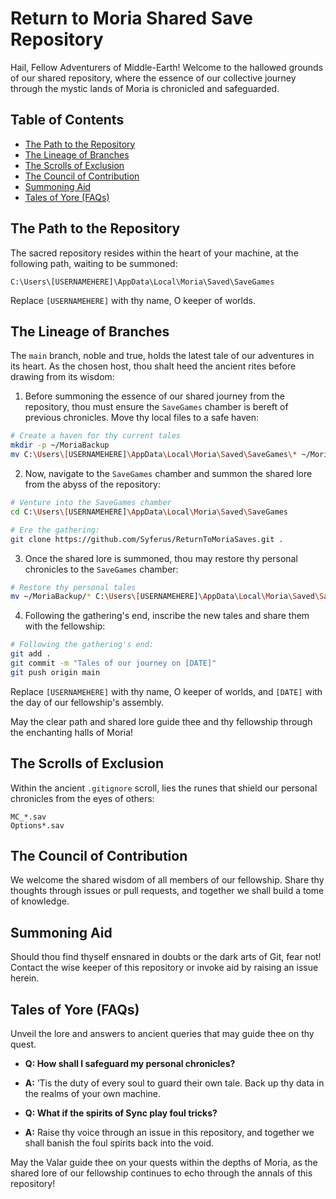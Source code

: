 # Return to Moria Shared Save Repository

Hail, Fellow Adventurers of Middle-Earth! Welcome to the hallowed grounds of our shared repository, where the essence of our collective journey through the mystic lands of Moria is chronicled and safeguarded.

## Table of Contents

- [The Path to the Repository](#the-path-to-the-repository)
- [The Lineage of Branches](#the-lineage-of-branches)
- [The Scrolls of Exclusion](#the-scrolls-of-exclusion)
- [The Council of Contribution](#the-council-of-contribution)
- [Summoning Aid](#summoning-aid)
- [Tales of Yore (FAQs)](#tales-of-yore-faqs)

## The Path to the Repository

The sacred repository resides within the heart of your machine, at the following path, waiting to be summoned:

```plaintext
C:\Users\[USERNAMEHERE]\AppData\Local\Moria\Saved\SaveGames
```

Replace `[USERNAMEHERE]` with thy name, O keeper of worlds.

## The Lineage of Branches

The `main` branch, noble and true, holds the latest tale of our adventures in its heart. As the chosen host, thou shalt heed the ancient rites before drawing from its wisdom:

1. Before summoning the essence of our shared journey from the repository, thou must ensure the `SaveGames` chamber is bereft of previous chronicles. Move thy local files to a safe haven:

```bash
# Create a haven for thy current tales
mkdir -p ~/MoriaBackup
mv C:\Users\[USERNAMEHERE]\AppData\Local\Moria\Saved\SaveGames\* ~/MoriaBackup
```

2. Now, navigate to the `SaveGames` chamber and summon the shared lore from the abyss of the repository:

```bash
# Venture into the SaveGames chamber
cd C:\Users\[USERNAMEHERE]\AppData\Local\Moria\Saved\SaveGames

# Ere the gathering:
git clone https://github.com/Syferus/ReturnToMoriaSaves.git .
```

3. Once the shared lore is summoned, thou may restore thy personal chronicles to the `SaveGames` chamber:

```bash
# Restore thy personal tales
mv ~/MoriaBackup/* C:\Users\[USERNAMEHERE]\AppData\Local\Moria\Saved\SaveGames
```

4. Following the gathering's end, inscribe the new tales and share them with the fellowship:

```bash
# Following the gathering's end:
git add .
git commit -m "Tales of our journey on [DATE]"
git push origin main
```

Replace `[USERNAMEHERE]` with thy name, O keeper of worlds, and `[DATE]` with the day of our fellowship's assembly.

May the clear path and shared lore guide thee and thy fellowship through the enchanting halls of Moria!

## The Scrolls of Exclusion

Within the ancient `.gitignore` scroll, lies the runes that shield our personal chronicles from the eyes of others:

```plaintext
MC_*.sav
Options*.sav
```

## The Council of Contribution

We welcome the shared wisdom of all members of our fellowship. Share thy thoughts through issues or pull requests, and together we shall build a tome of knowledge.

## Summoning Aid

Should thou find thyself ensnared in doubts or the dark arts of Git, fear not! Contact the wise keeper of this repository or invoke aid by raising an issue herein.

## Tales of Yore (FAQs)

Unveil the lore and answers to ancient queries that may guide thee on thy quest.

- **Q: How shall I safeguard my personal chronicles?**
- **A:** ’Tis the duty of every soul to guard their own tale. Back up thy data in the realms of your own machine.

- **Q: What if the spirits of Sync play foul tricks?**
- **A:** Raise thy voice through an issue in this repository, and together we shall banish the foul spirits back into the void.

May the Valar guide thee on your quests within the depths of Moria, as the shared lore of our fellowship continues to echo through the annals of this repository!

